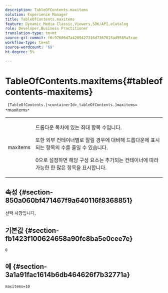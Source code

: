 ```yaml
---
description: TableOfContents.maxitems
solution: Experience Manager
title: TableOfContents.maxitems
feature: Dynamic Media Classic,Viewers,SDK/API,eCatalog
role: Developer,Business Practitioner
translation-type: tm+mt
source-git-commit: f6c97606d7a4209427316d7367013ad9585a5cae
workflow-type: tm+mt
source-wordcount: '69'
ht-degree: 5%

---
```



# TableOfContents.maxitems{#tableofcontents-maxitems}

` [TableOfContents.|<containerId>_tableOfContents.]maxitems= *`maxitems`*`

<table id="table_F9BC656721B04870AC628ACBC47E7200"> 
 <tbody> 
  <tr> 
   <td> <p> <span class="codeph"><span class="varname"> maxitems</span></span> </p> </td> 
   <td> <p>드롭다운 목차에 있는 최대 항목 수입니다. </p> <p>또한 외부 컨테이너별로 잘릴 경우에 대비해 드롭다운에 표시되는 항목의 수를 줄일 수 있습니다. </p> <p><span class="codeph"> 0</span>으로 설정하면 해당 구성 요소는 추가되는 컨테이너에 따라 가능한 한 많은 항목을 표시합니다. </p> </td> 
  </tr> 
 </tbody> 
</table>

## 속성 {#section-850a060bf471467f9a640116f8368851}

선택 사항입니다.

## 기본값 {#section-fb1423f100624658a90fc8ba5e0cee7e}

`0`

## 예 {#section-3a1a91fac1614b6db464626f7b32771a}

`maxitems=10`
